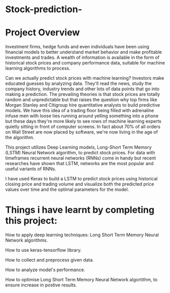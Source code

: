 # Stock-prediction-

# Project Overview

Investment firms, hedge funds and even individuals have been using financial models to better understand market behavior and make profitable investments and trades. A wealth of information is available in the form of historical stock prices and company performance data, suitable for machine learning algorithms to process.

Can we actually predict stock prices with machine learning? Investors make educated guesses by analyzing data. They'll read the news, study the company history, industry trends and other lots of data points that go into making a prediction. The prevailing theories is that stock prices are totally random and unpredictable but that raises the question why top firms like Morgan Stanley and Citigroup hire quantitative analysts to build predictive models. We have this idea of a trading floor being filled with adrenaline infuse men with loose ties running around yelling something into a phone but these days they're more likely to see rows of machine learning experts quietly sitting in front of computer screens. In fact about 70% of all orders on Wall Street are now placed by software, we're now living in the age of the algorithm.

This project utilizes Deep Learning models, Long-Short Term Memory (LSTM) Neural Network algorithm, to predict stock prices. For data with timeframes recurrent neural networks (RNNs) come in handy but recent researches have shown that LSTM, networks are the most popular and useful variants of RNNs.

I have used Keras to build a LSTM to predict stock prices using historical closing price and trading volume and visualize both the predicted price values over time and the optimal parameters for the model.


# Things i have learnt by completing this project:

How to apply deep learning techniques: Long Short Term Memory Neural Network algorithms.

How to use keras-tensorflow library.

How to collect and preprocess given data.

How to analyze model's performance.

How to optimise Long Short Term Memory Neural Network algortithm, to ensure increase in postive results.
